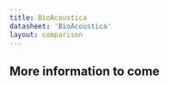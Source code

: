```yaml
---
title: BioAcoustica
datasheet: 'BioAcoustica'
layout: comparison
---
```


## More information to come